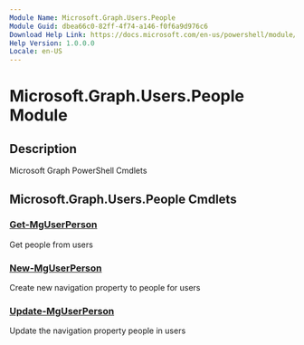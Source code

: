 ```yaml
---
Module Name: Microsoft.Graph.Users.People
Module Guid: dbea66c0-82ff-4f74-a146-f0f6a9d976c6
Download Help Link: https://docs.microsoft.com/en-us/powershell/module/microsoft.graph.users.people
Help Version: 1.0.0.0
Locale: en-US
---
```


# Microsoft.Graph.Users.People Module
## Description
Microsoft Graph PowerShell Cmdlets

## Microsoft.Graph.Users.People Cmdlets
### [Get-MgUserPerson](Get-MgUserPerson.md)
Get people from users

### [New-MgUserPerson](New-MgUserPerson.md)
Create new navigation property to people for users

### [Update-MgUserPerson](Update-MgUserPerson.md)
Update the navigation property people in users

